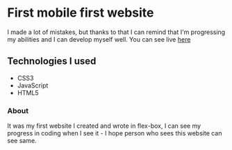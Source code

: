 # First mobile first website
I made a lot of mistakes, but thanks to that I can remind that I'm progressing my abilities and I can develop myself well.
You can see live [here]()

## Technologies I used
- CSS3
- JavaScript
- HTML5

### About
It was my first website I created and wrote in flex-box, I can see my progress in coding when I see it - I hope person who sees this website can see same.
